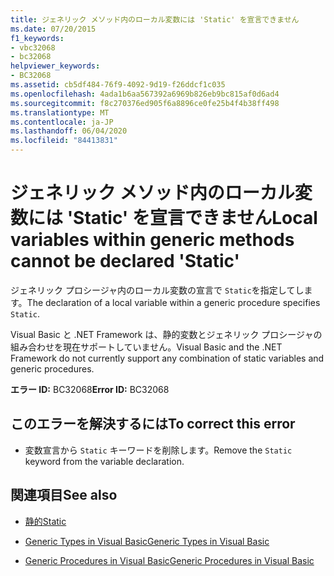 ```yaml
---
title: ジェネリック メソッド内のローカル変数には 'Static' を宣言できません
ms.date: 07/20/2015
f1_keywords:
- vbc32068
- bc32068
helpviewer_keywords:
- BC32068
ms.assetid: cb5df484-76f9-4092-9d19-f26ddcf1c035
ms.openlocfilehash: 4ada1b6aa567392a6969b826eb9bc815af0d6ad4
ms.sourcegitcommit: f8c270376ed905f6a8896ce0fe25b4f4b38ff498
ms.translationtype: MT
ms.contentlocale: ja-JP
ms.lasthandoff: 06/04/2020
ms.locfileid: "84413831"
---
```

# <a name="local-variables-within-generic-methods-cannot-be-declared-static"></a><span data-ttu-id="1668c-102">ジェネリック メソッド内のローカル変数には 'Static' を宣言できません</span><span class="sxs-lookup"><span data-stu-id="1668c-102">Local variables within generic methods cannot be declared 'Static'</span></span>
<span data-ttu-id="1668c-103">ジェネリック プロシージャ内のローカル変数の宣言で `Static`を指定してします。</span><span class="sxs-lookup"><span data-stu-id="1668c-103">The declaration of a local variable within a generic procedure specifies `Static`.</span></span>  
  
 <span data-ttu-id="1668c-104">Visual Basic と .NET Framework は、静的変数とジェネリック プロシージャの組み合わせを現在サポートしていません。</span><span class="sxs-lookup"><span data-stu-id="1668c-104">Visual Basic and the .NET Framework do not currently support any combination of static variables and generic procedures.</span></span>  
  
 <span data-ttu-id="1668c-105">**エラー ID:** BC32068</span><span class="sxs-lookup"><span data-stu-id="1668c-105">**Error ID:** BC32068</span></span>  
  
## <a name="to-correct-this-error"></a><span data-ttu-id="1668c-106">このエラーを解決するには</span><span class="sxs-lookup"><span data-stu-id="1668c-106">To correct this error</span></span>  
  
- <span data-ttu-id="1668c-107">変数宣言から `Static` キーワードを削除します。</span><span class="sxs-lookup"><span data-stu-id="1668c-107">Remove the `Static` keyword from the variable declaration.</span></span>  
  
## <a name="see-also"></a><span data-ttu-id="1668c-108">関連項目</span><span class="sxs-lookup"><span data-stu-id="1668c-108">See also</span></span>

- [<span data-ttu-id="1668c-109">静的</span><span class="sxs-lookup"><span data-stu-id="1668c-109">Static</span></span>](../language-reference/modifiers/static.md)

- [<span data-ttu-id="1668c-110">Generic Types in Visual Basic</span><span class="sxs-lookup"><span data-stu-id="1668c-110">Generic Types in Visual Basic</span></span>](../programming-guide/language-features/data-types/generic-types.md)
- [<span data-ttu-id="1668c-111">Generic Procedures in Visual Basic</span><span class="sxs-lookup"><span data-stu-id="1668c-111">Generic Procedures in Visual Basic</span></span>](../programming-guide/language-features/data-types/generic-procedures.md)

